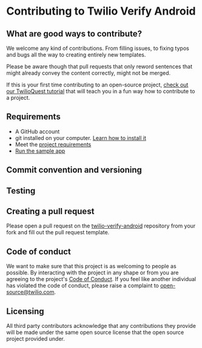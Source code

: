 # Contributing to Twilio Verify Android
## What are good ways to contribute?
We welcome any kind of contributions. From filling issues, to fixing typos and bugs all the way to creating entirely new templates.

Please be aware though that pull requests that only reword sentences that might already convey the content correctly, might not be merged.

If this is your first time contributing to an open-source project, [check out our TwilioQuest tutorial](https://www.twilio.com/quest/learn/open-source) that will teach you in a fun way how to contribute to a project.

## Requirements
- A GitHub account
- git installed on your computer. [Learn how to install it](https://help.github.com/en/articles/set-up-git)
- Meet the [project requirements](https://github.com/twilio/twilio-verify-android/blob/calcala/ACCSEC-21769-add-contributing.md/README.md#Requirements)
- [Run the sample app](https://github.com/twilio/twilio-verify-android/blob/calcala/ACCSEC-21769-add-contributing.md/README.md#SampleApp)

## Commit convention and versioning

## Testing

## Creating a pull request
Please open a pull request on the [twilio-verify-android](https://github.com/twilio/twilio-verify-android) repository from your fork and fill out the pull request template.

## Code of conduct
We want to make sure that this project is as welcoming to people as possible. By interacting with the project in any shape or from you are agreeing to the project's [Code of Conduct](../CODE_OF_CONDUCT.md). If you feel like another individual has violated the code of conduct, please raise a complaint to [open-source@twilio.com](mailto:open-source@twilio.com).

## Licensing 
All third party contributors acknowledge that any contributions they provide will be made under the same open source license that the open source project provided under.

